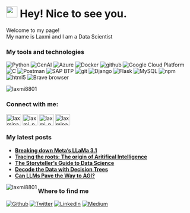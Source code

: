 <h1><img src="https://emojis.slackmojis.com/emojis/images/1531849430/4246/blob-sunglasses.gif?1531849430" width="30"/> Hey! Nice to see you.</h1>

<p>Welcome to my page! </br> My name is Laxmi and I am a Data Scientist</p>
<h3>My tools and technologies</h3>
<p>
  <img alt="Python" src="https://img.shields.io/badge/-Python-45b8d8?style=flat-square&logo=python&logoColor=white" />
  <img alt="GenAI" src="https://img.shields.io/badge/-Generative AI-CC6699?style=flat-square&logo=sass&logoColor=white" />
  <img alt="Azure" src="https://img.shields.io/badge/-Azure-8DD6F9?style=flat-square&logo=azure&logoColor=white" /> 
  <img alt="Docker" src="https://img.shields.io/badge/-Docker-46a2f1?style=flat-square&logo=docker&logoColor=white" />
  <img alt="github" src="https://img.shields.io/badge/-Github-2088FF?style=flat-square&logo=github&logoColor=white" />
  <img alt="Google Cloud Platform" src="https://img.shields.io/badge/-Google_Cloud_Platform-1a73e8?style=flat-square&logo=google-cloud&logoColor=white" />
  <img alt="C" src="https://img.shields.io/badge/-C-007ACC?style=flat-square&logo=C&logoColor=white" />
  <img alt="Postman" src="https://img.shields.io/badge/-Postman-FB542B?style=flat-square&logo=Postman&logoColor=white" />
  <img alt="SAP BTP" src="https://img.shields.io/badge/-SAP%20BTP-45b8d8?style=flat-square&logo=sap&logoColor=blue" />
  <img alt="git" src="https://img.shields.io/badge/-Git-F05032?style=flat-square&logo=git&logoColor=white" />
  <img alt="Django" src="https://img.shields.io/badge/-Django-430098??style=flat-square&logo=django.js&logoColor=white" />
  <img alt="Flask" src="https://img.shields.io/badge/-Flask.js-F9A03C?style=flat-square&logo=FLask.js&logoColor=white" />
  <img alt="MySQL" src="https://img.shields.io/badge/-MySQL-13aa52?style=flat-square&logo=mysql&logoColor=white" />
  <img alt="npm" src="https://img.shields.io/badge/-NPM-CB3837?style=flat-square&logo=npm&logoColor=white" />
  <img alt="html5" src="https://img.shields.io/badge/-HTML5-E34F26?style=flat-square&logo=html5&logoColor=white" />
  <img alt="Brave browser" src="https://img.shields.io/badge/-Brave_Browser-FB542B?style=flat-square&logo=brave&logoColor=white" />

</p>

<p align="left"> <img src="https://komarev.com/ghpvc/?username=laxmi8801&label=Profile%20views&color=0e75b6&style=flat" alt="laxmi8801" /> </p>



<h3 align="left">Connect with me:</h3>
<p align="left">
<a href="https://linkedin.com/in/laxmipanch" target="blank"><img align="center" src="https://raw.githubusercontent.com/rahuldkjain/github-profile-readme-generator/master/src/images/icons/Social/linked-in-alt.svg" alt="laxmipanch" height="30" width="40" /></a>
<a href="https://www.codechef.com/users/laxmi_panch" target="blank"><img align="center" src="https://cdn.jsdelivr.net/npm/simple-icons@3.1.0/icons/codechef.svg" alt="laxmi_panch" height="30" width="40" /></a>
<a href="https://www.leetcode.com/laxmi_panch" target="blank"><img align="center" src="https://raw.githubusercontent.com/rahuldkjain/github-profile-readme-generator/master/src/images/icons/Social/leet-code.svg" alt="laxmi_panch" height="30" width="40" /></a>
<a href="https://auth.geeksforgeeks.org/user/laxmipanch88" target="blank"><img align="center" src="https://raw.githubusercontent.com/rahuldkjain/github-profile-readme-generator/master/src/images/icons/Social/geeks-for-geeks.svg" alt="laxmipanch88" height="30" width="40" /></a>
</p>


<h3>My latest posts</h3>
<ul>
  <li><a href="https://medium.com/@laxmipanch/breaking-down-metas-llama-3-1-4eca6c1a05e2"><b>Breaking down Meta’s LLaMa 3.1</b></a>
  <li><a href="https://medium.com/@laxmipanch/tracing-the-roots-the-origin-of-aritifical-intelligence-66e8312eaf51"><b>Tracing the roots: The origin of Aritifical Intelligence</b></a>
  <li><a href="https://medium.com/@laxmipanch/the-storytellers-guide-to-data-science-29753c0b5f5b"><b>The Storyteller’s Guide to Data Science</b></a>
  <li><a href="https://medium.com/@laxmipanch/decode-the-data-with-decision-trees-b8d7fc8f07b1"><b>Decode the Data with Decision Trees</b></a>
  <li><a href="https://medium.com/@laxmipanch/can-llms-pave-the-way-to-agi-c7e3ec8d850d"><b>Can LLMs Pave the Way to AGI?</b></a>
   
</ul>


<p><img align="left" src="https://github-readme-stats.vercel.app/api/top-langs?username=laxmi8801&show_icons=true&locale=en&layout=compact" alt="laxmi8801" /></p>

<h3>Where to find me</h3>
<p><a href=https://github.com/laxmi8801" target="_blank"><img alt="Github" src="https://img.shields.io/badge/GitHub-%2312100E.svg?&style=for-the-badge&logo=Github&logoColor=white" /></a> <a href="https://twitter.com/LaxmiPanch" target="_blank"><img alt="Twitter" src="https://img.shields.io/badge/twitter-%231DA1F2.svg?&style=for-the-badge&logo=twitter&logoColor=white" /></a> <a href="https://www.linkedin.com/in/laxmipanch/" target="_blank"><img alt="LinkedIn" src="https://img.shields.io/badge/linkedin-%230077B5.svg?&style=for-the-badge&logo=linkedin&logoColor=white" /></a> <a href="https://medium.com/@laxmipanch" target="_blank"><img alt="Medium" src="https://img.shields.io/badge/medium-%2312100E.svg?&style=for-the-badge&logo=medium&logoColor=white" /></a>
</p>

